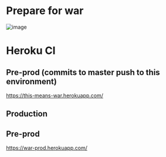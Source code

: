 # Prepare for war
![image](https://user-images.githubusercontent.com/13035175/126040605-7a2e30dd-3bc8-4b47-beed-86da744597a2.png)

# Heroku CI 
## Pre-prod (commits to master push to this environment)
https://this-means-war.herokuapp.com/

## Production
## Pre-prod 
https://war-prod.herokuapp.com/

